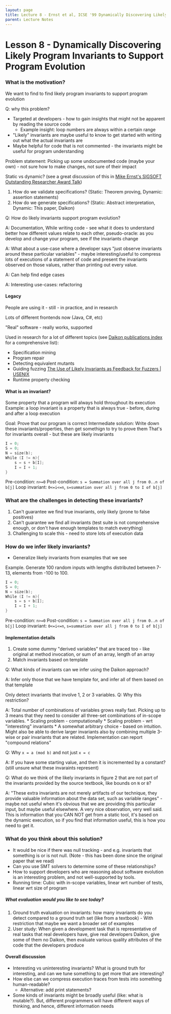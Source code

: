 ```yaml
---
layout: page
title: Lecture 8 - Ernst et al, ICSE '99 Dynamically Discovering Likely Program Invariants to Support Program Evolution
parent: Lecture Notes
---
```

# Lesson 8 - Dynamically Discovering Likely Program Invariants to Support Program Evolution

### What is the motivation?
We want to find to find likely program invariants to support program evolution

Q: why this problem?
* Targeted at developers - how to gain insights that might not be apparent by reading the source code
	* Example insight: loop numbers are always within a certain range
* "Likely" invariants are maybe useful to know to get started with writing out what the actual invariants are
* Maybe helpful for code that is not commented - the invariants might be useful for program understanding

Problem statement: Picking up some undocumented code (maybe your own) - not sure how to make changes, not sure of their impact

Static vs dynamic? (see a great discussion of this in [Mike Ernst's SIGSOFT Outstanding Researcher Award Talk](https://youtu.be/UIBeeWBKE3U?t=6379))
1. How do we validate specifications? (Static: Theorem proving, Dynamic: assertion statements)
2. How do we generate specifications? (Static: Abstract interpretation, Dynamic: This paper, Daikon)

Q: How do likely invariants support program evolution?

A: Documentation, While writing code - see what it does to understand better how different values relate to each other, pseudo-oracle: as you develop and change your program, see if the invariants change

A: What about a use-case where a developer says "just observe invariants around these particular variables" - maybe interesting/useful to compress lots of executions of a statement of code and present the invariants observed on those values, rather than printing out every value.

A: Can help find edge cases 

A: Interesting use-cases: refactoring

#### Legacy
People are using it - still - in practice, and in research

Lots of different frontends now (Java, C#, etc)

"Real" software - really works, supported

Used in research for a lot of different topics (see [Daikon publications index](https://plse.cs.washington.edu/daikon/pubs/) for a comprehensive list):
* Specification mining
* Program repair
* Detecting equivalent mutants
* Guiding fuzzing [The Use of Likely Invariants as Feedback for Fuzzers | USENIX](https://www.usenix.org/conference/usenixsecurity21/presentation/fioraldi) 
* Runtime property checking

#### What is an invariant?
Some property that a program will always hold throughout its execution
Example: a loop invariant is a property that is always true - before, during and after a loop execution 

Goal: Prove that our program is correct
Intermediate solution: Write down these invariants/properties, then get somethign to try to prove them
That's for invariants overall - but these are likely invariants


```c
I = 0;
S = 0;
N = size(b);
While (I != n){
	s = s + b[I];
	I = I + 1;
}
```
Pre-condition: `n>=0`
Post-condition: `s = Summation over all j from 0..n of b[j]`
Loop invariant: `0<=i<=n`, `s=summation over all j from 0 to I of b[j]`

### What are the challenges in detecting these invariants?
1. Can't guarantee we find true invariants, only likely (prone to false positives)
2. Can't guarantee we find all invariants (test suite is not comprehensive enough, or don't have enough templates to match everything)
3. Challenging to scale this - need to store lots of execution data

### How do we infer likely invariants?
* Generalize likely invariants from examples that we see

Example. Generate 100 random inputs with lengths distributed between 7-13, elements from -100 to 100.
```c
I = 0;
S = 0;
N = size(b);
While (I != n){
	s = s + b[I];
	I = I + 1;
}
```
Pre-condition: `n>=0`
Post-condition: `s = Summation over all j from 0..n of b[j]`
Loop invariant: `0<=i<=n`, `s=summation over all j from 0 to I of b[j]`

#### Implementation details
1. Create some dummy "derived variables" that are traced too - like original at method invocation, or sum of an array, length of an array
2. Match invariants based on template

Q: What kinds of invariants can we infer using the Daikon approach?

A: Infer only those that we have template for, and infer all of them based on that template

Only detect invariants that involve 1, 2 or 3 variables. Q: Why this restriction?

A: Total number of combinations of variables grows really fast. Picking up to 3 means that they need to consider all three-set combinations of in-scope variables.
	* Scaling problem - computationally
	* Scaling problem - wrt "interesting" invariants 
	* A somewhat arbitrary choice - based on intuition. Might also be able to derive larger invariants also by combining multiple 3-wise or pair invariants that are related. Implementation can report "compound relations"

Q: Why `x = a (mod b)` and not just `x = c`

A: If you have some starting value, and then it is incremented by a constant? (still unsure what these invaraints represent)

Q: What do we think of the likely invariants in figure 2 that are not part of the invariants provided by the source textbook, like bounds on `N` or `B`?

A: "These extra invariants are not merely artifacts of our technique, they provide valuable information about the data set, such as variable ranges" - maybe not useful when it's obvious that we are providing this particular input, but maybe useful elsewhere. A very nice observation, very well said. This is information that you CAN NOT get from a static tool, it's based on the dynamic execution, so if you find that information useful, this is how you need to get it.

### What do you think about this solution?

* It would be nice if there was null tracking - and e.g. invariants that something is or is not null. (Note - this has been done since the original paper that we read)
* Can you use SMT solvers to determine some of these relationships? 
* How to support developers who are reasoning about software evolution is an interesting problem, and not well-supported by tools.
* Running time: Cubic with in-scope variables, linear wrt number of tests, linear wrt size of program

##### What evaluation would you like to see today?

1. Ground truth evaluation on invariants: how many invariants do you detect compared to a ground truth set (like from a textbook) - With restriction that maybe we want a broader set of examples
2. User study: When given a development task that is representative of real tasks that real developers have, give real developers Daikon, give some of them no Daikon, then evaluate various quality attributes of the code that the developers produce

#### Overall discussion
* Interesting vs uninteresting invariants? What is ground truth for interesting, and can we tune something to get more that are interesting?
* How else can we compress execution traces from tests into something human-readable?
	* Alternative: add print statements?
* Some kinds of invariants might be broadly useful (like: what is mutable?). But, different programmers will have different ways of thinking, and hence, different information needs

